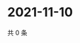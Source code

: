 # 2021-11-10

共 0 条

<!-- BEGIN WEIBO -->
<!-- 最后更新时间 Wed Nov 10 2021 00:17:49 GMT+0800 (China Standard Time) -->

<!-- END WEIBO -->

